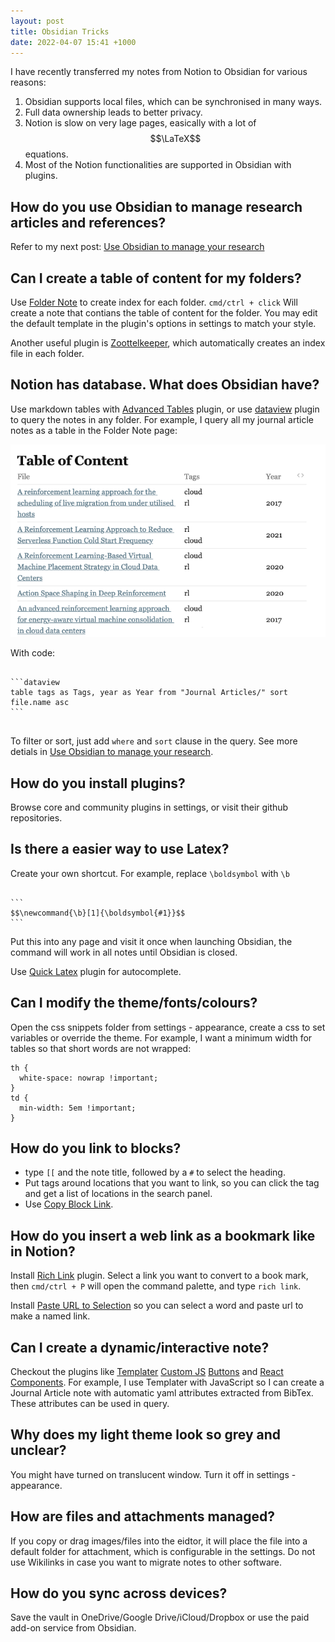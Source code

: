 ```yaml
---
layout: post
title: Obsidian Tricks 
date: 2022-04-07 15:41 +1000
---
```


I have recently transferred my notes from Notion to Obsidian for various reasons: 

1. Obsidian supports local files, which can be synchronised in many ways. 
2. Full data ownership leads to better privacy. 
3. Notion is slow on very lage pages, easically with a lot of $$\LaTeX$$ equations.
4. Most of the Notion functionalities are supported in Obsidian with plugins.

How do you use Obsidian to manage research articles and references? 
---
Refer to my next post: [Use Obsidian to manage your research](/2022/04/08/use-obsidian-to-manage-your-research.html)

Can I create a table of content for my folders?
---

Use [Folder Note](https://github.com/xpgo/obsidian-folder-note-plugin) to create index for each folder. `cmd/ctrl + click` Will create a note that contians the table of content for the folder. You may edit the default template in the plugin's options in settings to match your style. 

Another useful plugin is [Zoottelkeeper](https://github.com/akosbalasko/zoottelkeeper-obsidian-plugin), which automatically creates an index file in each folder. 

Notion has database. What does Obsidian have? 
---

Use markdown tables with [Advanced Tables](https://github.com/tgrosinger/advanced-tables-obsidian) plugin, or use [dataview](https://github.com/blacksmithgu/obsidian-dataview) plugin to query the notes in any folder. For example, I query all my journal article notes as a table in the Folder Note page: 

![](/img/Pasted%20image%2020220407201415.png)

With code: 

<pre>
<code>
```dataview
table tags as Tags, year as Year from "Journal Articles/" sort file.name asc
```
</code>
</pre>

To filter or sort, just add `where` and `sort` clause in the query. See more detials in [Use Obsidian to manage your research](/2022/04/08/use-obsidian-to-manage-your-research.html).

How do you install plugins?
---
Browse core and community plugins in settings, or visit their github repositories. 

Is there a easier way to use Latex?
---

Create your own shortcut. For example, replace `\boldsymbol` with `\b`


<pre><code>
```
$$\newcommand{\b}[1]{\boldsymbol{#1}}$$
```
</code></pre>


Put this into any page and visit it once when launching Obsidian, the command will work in all notes until Obsidian is closed. 

Use [Quick Latex](https://github.com/joeyuping/quick_latex_obsidian) plugin for autocomplete. 



Can I modify the theme/fonts/colours?
---

Open the css snippets folder from settings - appearance, create a css to set variables or override the theme. For example, I want a minimum width for tables so that short words are not wrapped: 

```
th {
  white-space: nowrap !important; 
}
td {
  min-width: 5em !important;
}
```

How do you link to blocks?
---

- type `[[` and the note title, followed by a `#` to select the heading. 
- Put tags around locations that you want to link, so you can click the tag and get a list of locations in the search panel. 
- Use [Copy Block Link](https://github.com/mgmeyers/obsidian-copy-block-link).

How do you insert a web link as a bookmark like in Notion?
---

Install [Rich Link](https://github.com/dhamaniasad/obsidian-rich-links) plugin. Select a link you want to convert to a book mark, then `cmd/ctrl + P` will open the command palette, and type `rich link`. 

Install [Paste URL to Selection](https://github.com/denolehov/obsidian-url-into-selection) so you can select a word and paste url to make a named link. 


Can I create a dynamic/interactive note? 
---

Checkout the plugins like [Templater](https://github.com/SilentVoid13/Templater) [Custom JS](https://github.com/samlewis0602/obsidian-custom-js)  [Buttons](https://github.com/shabegom/buttons) and [React Components](https://github.com/elias-sundqvist/obsidian-react-components).  For example, I use Templater with JavaScript so I can create a Journal Article note with automatic yaml attributes extracted from BibTex. These attributes can be used in query. 

Why does my light theme look so grey and unclear?
---

You might have turned on translucent window. Turn it off in settings - appearance. 

How are files and attachments managed?
---

If you copy or drag images/files into the eidtor, it will place the file into a default folder for attachment, which is configurable in the settings. Do not use Wikilinks in case you want to migrate notes to other software. 

How do you sync across devices?
---

Save the vault in OneDrive/Google Drive/iCloud/Dropbox or use the paid add-on service from Obsidian. 